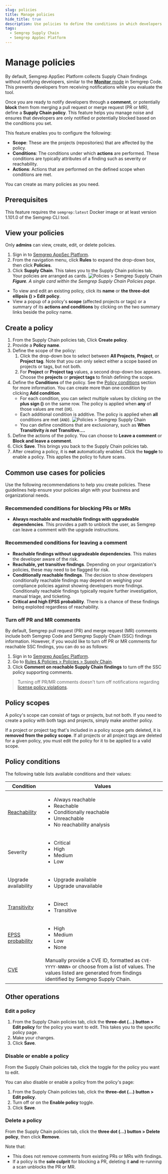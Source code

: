 ```yaml
---
slug: policies
title: Manage policies
hide_title: true
description: Use policies to define the conditions in which developers are notified of a finding or potentially blocked from merging their PR or MR.
tags:
  - Semgrep Supply Chain
  - Semgrep AppSec Platform
---
```


# Manage policies

By default, Semgrep AppSec Platform collects Supply Chain findings without notifying developers, similar to the [**Monitor** mode](/semgrep-code/policies#block-a-pr-or-mr-through-rule-modes) in Semgrep Code. This prevents developers from receiving notifications while you evaluate the tool.

Once you are ready to notify developers through a **comment**, or potentially **block** them from merging a pull request or merge request (PR or MR), define a **Supply Chain policy**. This feature helps you manage noise and ensures that developers are only notified or potentially blocked based on the conditions you set.

This feature enables you to configure the following:

- **Scope**: These are the projects (repositories) that are affected by the policy.
- **Conditions**: The conditions under which **actions** are performed. These conditions are typically attributes of a finding such as severity or reachability. 
- **Actions**: Actions that are performed on the defined scope when conditions are met.

You can create as many policies as you need.

## Prerequisites

This feature requires the `semgrep:latest` Docker image or at least version 1.101.0 of the Semgrep CLI tool.

## View your policies

Only **admins** can view, create, edit, or delete policies.

1. Sign in to [<i class="fas fa-external-link fa-xs"></i> Semgrep AppSec Platform](https://semgrep.dev/login).
1. From the navigation menu, click **Rules** to expand the drop-down box, then click **Policies**.
1. Click **Supply Chain**. This takes you to the Supply Chain policies tab. Your policies are arranged as cards.
    ![Policies > Semgrep Supply Chain](/img/ssc-policies-card.png#md-width)
    _**Figure**. A single card within the Semgrep Supply Chain Policies page._

- To view and edit an existing policy, click its **name** or **the three-dot ellipsis (<i class="fas fa-ellipsis-h"></i>) > Edit policy**.
- View a popup of a policy's **scope** (affected projects or tags) or a summary of its **actions and conditions** by clicking on the two summary links beside the policy name.

## Create a policy

1. From the Supply Chain policies tab, Click **<i class="fa-solid fa-plus"></i> Create policy**.
1. Provide a **Policy name**.
1. Define the scope of the policy:
    1. Click the drop-down box to select between **All Projects**, **Project**, or **Project tag**. Note that you can only select either a scope based on projects or tags, but not both.
    1. For **Project** or **Project tag** values, a second drop-down box appears. Choose the **projects** or **project tags** to finish defining the scope.
1. Define the **Conditions** of the policy. See the [Policy conditions](#policy-conditions) section for more information. You can create more than one condition by clicking **Add condition**.
    - For each condition, you can select multiple values by clicking on the **plus sign (<i class="fa-solid fa-plus"></i>)** on the same row. The policy is applied when **any** of those values are met (`OR`).
    - Each additional condition is additive. The policy is applied when **all** conditions are met (`AND`).
      ![Policies > Semgrep Supply Chain](/img/ssc-policies-many-conditions.png)
    - You can define conditions that are exclusionary, such as **When Transitivity *is not* Transitive....**
1. Define the actions of the policy. You can choose to **Leave a comment** or **Block and leave a comment**.
1. Click **Save**. This brings you back to the Supply Chain policies tab.
1. After creating a policy, it is **not** automatically enabled. Click the **<i class="fa-solid fa-toggle-large-on"></i> toggle** to enable a policy. This applies the policy to future scans.

## Common use cases for policies

Use the following recommendations to help you create policies. These guidelines help ensure your policies align with your business and organizational needs.

### Recommended conditions for blocking PRs or MRs

- **Always reachable and reachable findings with upgradeable dependencies**. This provides a path to unblock the user, as Semgrep can leave a comment with the upgrade instructions.

### Recommended conditions for leaving a comment

- **Reachable findings without upgradeable dependencies**. This makes the developer aware of the risk.
- **Reachable, yet transitive findings**. Depending on your organization's policies, these may need to be flagged for risk.
- **Conditionally reachable findings**. The decision to show developers conditionally reachable findings may depend on weighing your compliance policies against showing developers more findings. Conditionally reachable findings typically require further investigation, manual triage, and ticketing.
- **Critical and high EPSS probability**. There is a chance of these findings being exploited regardless of reachability.

### Turn off PR and MR comments

By default, Semgrep pull request (PR) and merge request (MR) comments include both Semgrep Code and Semgrep Supply Chain (SSC) findings information. However, if you would like to turn off PR or MR comments for reachable SSC findings, you can do so as follows:

1. Sign in to [Semgrep AppSec Platform](https://semgrep.dev/login).
2. Go to [Rules & Policies > Policies > Supply Chain](https://semgrep.dev/orgs/-/policies/supply-chain).
1. Click <i class="fa-solid fa-toggle-large-on"></i> **Comment on reachable Supply Chain findings** to turn off the SSC policy supporting comments.

> Turning off PR/MR comments doesn't turn off notifications regarding [license policy violations](/semgrep-supply-chain/license-compliance).

## Policy scopes

A policy's scope can consist of tags or projects, but not both. If you need to create a policy with both tags and projects, simply make another policy.

If a project or project tag that's included in a policy scope gets deleted, it is **removed from the policy scope**. If all projects or all project tags are deleted for a given policy, you must edit the policy for it to be applied to a valid scope.

## Policy conditions

The following table lists available conditions and their values:

| Condition | Values|
| -------  | ------ |
| [Reachability](/semgrep-supply-chain/glossary#reachability)      | <ul><li>Always reachable</li><li>Reachable</li><li>Conditionally reachable</li> <li>Unreachable</li> <li>No reachability analysis</li> </ul>       |
| Severity         | <ul><li>Critical</li><li>High</li><li>Medium</li><li>Low</li>  </ul>      |
| Upgrade availability         | <ul> <li>Upgrade available</li> <li>Upgrade unavailable</li> </ul>       |
| [Transitivity](/semgrep-supply-chain/glossary#transitivity)  | <ul><li>Direct</li> <li>Transitive</li></ul> |
| [EPSS probability](/semgrep-supply-chain/glossary#epss-probability)  | <ul> <li>High</li><li>Medium</li><li>Low</li><li>None</li> </ul>   |
| [CVE](https://www.cve.org/) | Manually provide a CVE ID, formatted as `CVE-YYYY-NNNN+` or choose from a list of values. The values listed are generated from findings identified by Semgrep Supply Chain.  |

## Other operations

### Edit a policy

1. From the Supply Chain policies tab, click the **three-dot (...) button > Edit policy** for the policy you want to edit. This takes you to the specific policy page.
1. Make your changes.
1. Click **Save**.

### Disable or enable a policy

From the Supply Chain policies tab, click the toggle for the policy you want to edit.

You can also disable or enable a policy from the policy's page:

1. From the Supply Chain policies tab, click the **three-dot (...) button > Edit policy**.
1. Turn off or on the **Enable policy** toggle.
1. Click **Save**.

### Delete a policy

From the Supply Chain policies tab, click the **three dot (...) button > Delete policy**, then click **Remove**.

Note that: 

- This does not remove comments from existing PRs or MRs with findings.
- If a policy is the **sole culprit** for blocking a PR, deleting it **and** re-running a scan unblocks the PR or MR.
